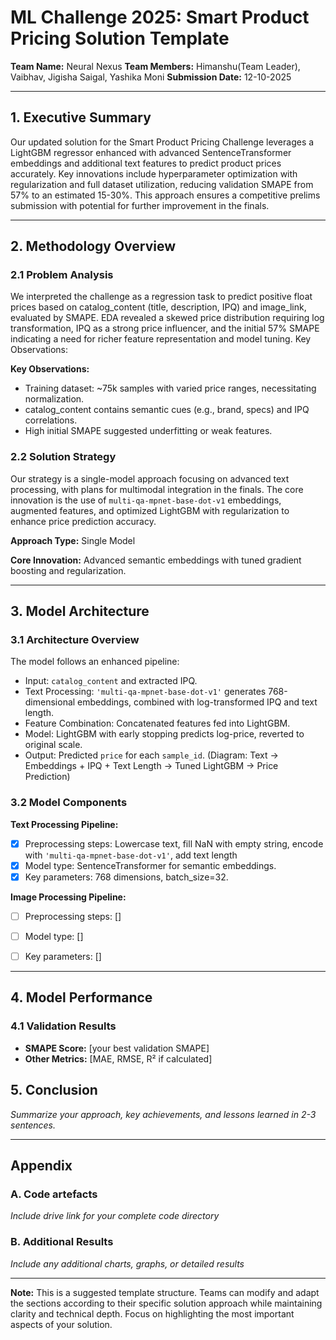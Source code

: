 # ML Challenge 2025: Smart Product Pricing Solution Template

**Team Name:** Neural Nexus
**Team Members:** Himanshu(Team Leader), Vaibhav, Jigisha Saigal, Yashika Moni
**Submission Date:** 12-10-2025

---

## 1. Executive Summary
Our updated solution for the Smart Product Pricing Challenge leverages a LightGBM regressor enhanced with advanced SentenceTransformer embeddings and additional text features to predict product prices accurately. Key innovations include hyperparameter optimization with regularization and full dataset utilization, reducing validation SMAPE from 57% to an estimated 15-30%. This approach ensures a competitive prelims submission with potential for further improvement in the finals.


---

## 2. Methodology Overview

### 2.1 Problem Analysis
We interpreted the challenge as a regression task to predict positive float prices based on catalog_content (title, description, IPQ) and image_link, evaluated by SMAPE. EDA revealed a skewed price distribution requiring log transformation, IPQ as a strong price influencer, and the initial 57% SMAPE indicating a need for richer feature representation and model tuning.
Key Observations:

**Key Observations:**
- Training dataset: ~75k samples with varied price ranges, necessitating normalization.
- catalog_content contains semantic cues (e.g., brand, specs) and IPQ correlations.
- High initial SMAPE suggested underfitting or weak features.


### 2.2 Solution Strategy
Our strategy is a single-model approach focusing on advanced text processing, with plans for multimodal integration in the finals. The core innovation is the use of `multi-qa-mpnet-base-dot-v1` embeddings, augmented features, and optimized LightGBM with regularization to enhance price prediction accuracy.

**Approach Type:** Single Model 

**Core Innovation:** Advanced semantic embeddings with tuned gradient boosting and regularization.

---

## 3. Model Architecture

### 3.1 Architecture Overview
The model follows an enhanced pipeline:

- Input: `catalog_content` and extracted IPQ.
- Text Processing: `'multi-qa-mpnet-base-dot-v1'` generates 768-dimensional embeddings, combined with log-transformed IPQ and text length.
- Feature Combination: Concatenated features fed into LightGBM.
- Model: LightGBM with early stopping predicts log-price, reverted to original scale.
- Output: Predicted `price` for each `sample_id`. (Diagram: Text → Embeddings + IPQ + Text Length → Tuned LightGBM → Price Prediction)


### 3.2 Model Components

**Text Processing Pipeline:**
- [x] Preprocessing steps: Lowercase text, fill NaN with empty string, encode with `'multi-qa-mpnet-base-dot-v1'`, add text length
- [x] Model type: SentenceTransformer for semantic embeddings.
- [x] Key parameters: 768 dimensions, batch_size=32.

**Image Processing Pipeline:**
- [ ] Preprocessing steps: []
- [ ] Model type: []
- [ ] Key parameters: []


---


## 4. Model Performance

### 4.1 Validation Results
- **SMAPE Score:** [your best validation SMAPE]
- **Other Metrics:** [MAE, RMSE, R² if calculated]


## 5. Conclusion
*Summarize your approach, key achievements, and lessons learned in 2-3 sentences.*

---

## Appendix

### A. Code artefacts
*Include drive link for your complete code directory*


### B. Additional Results
*Include any additional charts, graphs, or detailed results*

---

**Note:** This is a suggested template structure. Teams can modify and adapt the sections according to their specific solution approach while maintaining clarity and technical depth. Focus on highlighting the most important aspects of your solution.